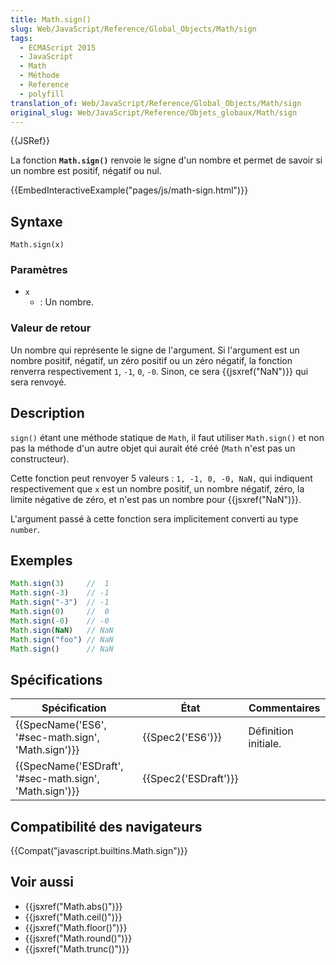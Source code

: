```yaml
---
title: Math.sign()
slug: Web/JavaScript/Reference/Global_Objects/Math/sign
tags:
  - ECMAScript 2015
  - JavaScript
  - Math
  - Méthode
  - Reference
  - polyfill
translation_of: Web/JavaScript/Reference/Global_Objects/Math/sign
original_slug: Web/JavaScript/Reference/Objets_globaux/Math/sign
---
```

{{JSRef}}

La fonction **`Math.sign()`** renvoie le signe d'un nombre et permet de savoir si un nombre est positif, négatif ou nul.

{{EmbedInteractiveExample("pages/js/math-sign.html")}}

## Syntaxe

    Math.sign(x)

### Paramètres

- `x`
  - : Un nombre.

### Valeur de retour

Un nombre qui représente le signe de l'argument. Si l'argument est un nombre positif, négatif, un zéro positif ou un zéro négatif, la fonction renverra respectivement `1`, `-1`, `0`, `-0`. Sinon, ce sera {{jsxref("NaN")}} qui sera renvoyé.

## Description

`sign()` étant une méthode statique de `Math`, il faut utiliser `Math.sign()` et non pas la méthode d'un autre objet qui aurait été créé (`Math` n'est pas un constructeur).

Cette fonction peut renvoyer 5 valeurs : `1, -1, 0, -0, NaN,` qui indiquent respectivement que `x` est un nombre positif, un nombre négatif, zéro, la limite négative de zéro, et n'est pas un nombre pour {{jsxref("NaN")}}.

L'argument passé à cette fonction sera implicitement converti au type `number`.

## Exemples

```js
Math.sign(3)     //  1
Math.sign(-3)    // -1
Math.sign("-3")  // -1
Math.sign(0)     //  0
Math.sign(-0)    // -0
Math.sign(NaN)   // NaN
Math.sign("foo") // NaN
Math.sign()      // NaN
```

## Spécifications

| Spécification                                                            | État                         | Commentaires         |
| ------------------------------------------------------------------------ | ---------------------------- | -------------------- |
| {{SpecName('ES6', '#sec-math.sign', 'Math.sign')}}     | {{Spec2('ES6')}}         | Définition initiale. |
| {{SpecName('ESDraft', '#sec-math.sign', 'Math.sign')}} | {{Spec2('ESDraft')}} |                      |

## Compatibilité des navigateurs

{{Compat("javascript.builtins.Math.sign")}}

## Voir aussi

- {{jsxref("Math.abs()")}}
- {{jsxref("Math.ceil()")}}
- {{jsxref("Math.floor()")}}
- {{jsxref("Math.round()")}}
- {{jsxref("Math.trunc()")}}
